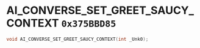 # AI_CONVERSE_SET_GREET_SAUCY_CONTEXT `0x375BBD85`

```cpp
void AI_CONVERSE_SET_GREET_SAUCY_CONTEXT(int _Unk0);
```